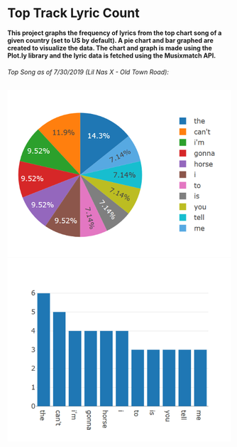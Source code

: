 # Top Track Lyric Count #

**This project graphs the frequency of lyrics from the top chart song of a given country (set to US by default). A pie chart and bar graphed are created to visualize the data. The chart and graph is made using the Plot.ly library and the lyric data is fetched using the Musixmatch API.**




###### Top Song as of 7/30/2019 (Lil Nas X - Old Town Road):
![alt text](https://github.com/Ncohen10/top_track_lyric_count/blob/master/assets/pie_chart.png)
![alt_text](https://github.com/Ncohen10/top_track_lyric_count/blob/master/assets/bar_graph.png)
